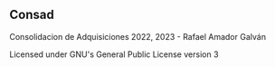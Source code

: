 Consad
---------------
Consolidacion de Adquisiciones 
2022, 2023 - Rafael Amador Galván

Licensed under GNU's General Public License version 3 